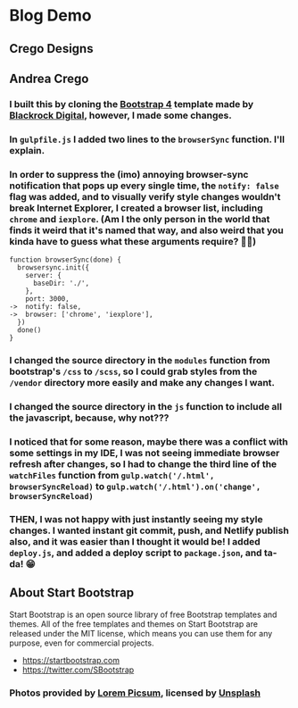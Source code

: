 # Blog Demo

## Crego Designs 

## Andrea Crego

### I built this by cloning the [Bootstrap 4](https://startbootstrap.com/template-overviews/clean-blog/) template made by [Blackrock Digital](https://github.com/BlackrockDigital/startbootstrap-clean-blog), however, I made some changes.

### In `gulpfile.js` I added two lines to the `browserSync` function. I'll explain.

### In order to suppress the (imo) annoying browser-sync notification that pops up every single time, the `notify: false` flag was added, and to visually verify style changes wouldn't break Internet Explorer, I created a browser list, including `chrome` and `iexplore`. (Am I the only person in the world that finds it weird that it's named that way, and also weird that you kinda have to guess what these arguments require? 🤷‍♀️)

```
function browserSync(done) {
  browsersync.init({
    server: {
      baseDir: './',
    },
    port: 3000,
->  notify: false,
->  browser: ['chrome', 'iexplore'],
  })
  done()
}
```

### I changed the source directory in the `modules` function from bootstrap's `/css` to `/scss`, so I could grab styles from the `/vendor` directory more easily and make any changes I want.

### I changed the source directory in the `js` function to include all the javascript, because, why not???

### I noticed that for some reason, maybe there was a conflict with some settings in my IDE, I was not seeing immediate browser refresh after changes, so I had to change the third line of the `watchFiles` function from `gulp.watch('/.html', browserSyncReload)` to `gulp.watch('/.html').on('change', browserSyncReload)`

### THEN, I was not happy with just instantly seeing my style changes. I wanted instant git commit, push, and Netlify publish also, and it was easier than I thought it would be! I added `deploy.js`, and added a deploy script to `package.json`, and ta-da! 😁




## About Start Bootstrap

Start Bootstrap is an open source library of free Bootstrap templates and themes. All of the free templates and themes on Start Bootstrap are released under the MIT license, which means you can use them for any purpose, even for commercial projects.

* https://startbootstrap.com
* https://twitter.com/SBootstrap

### Photos provided by [Lorem Picsum](https://picsum.photos/), licensed by [Unsplash](https://unsplash.com/license)